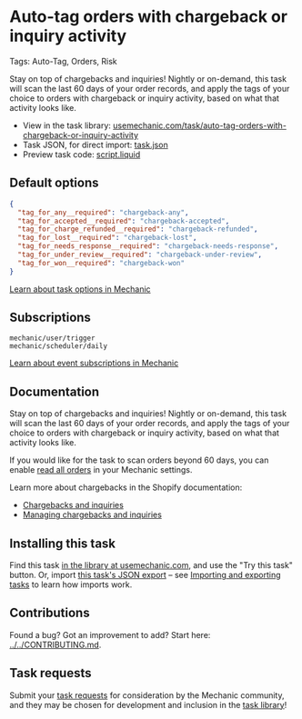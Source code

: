 # Auto-tag orders with chargeback or inquiry activity

Tags: Auto-Tag, Orders, Risk

Stay on top of chargebacks and inquiries! Nightly or on-demand, this task will scan the last 60 days of your order records, and apply the tags of your choice to orders with chargeback or inquiry activity, based on what that activity looks like.

* View in the task library: [usemechanic.com/task/auto-tag-orders-with-chargeback-or-inquiry-activity](https://usemechanic.com/task/auto-tag-orders-with-chargeback-or-inquiry-activity)
* Task JSON, for direct import: [task.json](../../tasks/auto-tag-orders-with-chargeback-or-inquiry-activity.json)
* Preview task code: [script.liquid](./script.liquid)

## Default options

```json
{
  "tag_for_any__required": "chargeback-any",
  "tag_for_accepted__required": "chargeback-accepted",
  "tag_for_charge_refunded__required": "chargeback-refunded",
  "tag_for_lost__required": "chargeback-lost",
  "tag_for_needs_response__required": "chargeback-needs-response",
  "tag_for_under_review__required": "chargeback-under-review",
  "tag_for_won__required": "chargeback-won"
}
```

[Learn about task options in Mechanic](https://docs.usemechanic.com/article/471-task-options)

## Subscriptions

```liquid
mechanic/user/trigger
mechanic/scheduler/daily
```

[Learn about event subscriptions in Mechanic](https://docs.usemechanic.com/article/408-subscriptions)

## Documentation

Stay on top of chargebacks and inquiries! Nightly or on-demand, this task will scan the last 60 days of your order records, and apply the tags of your choice to orders with chargeback or inquiry activity, based on what that activity looks like.

If you would like for the task to scan orders beyond 60 days, you can enable [read all orders](https://learn.mechanic.dev/platform/shopify/read-all-orders) in your Mechanic settings.

Learn more about chargebacks in the Shopify documentation:

* [Chargebacks and inquiries](https://help.shopify.com/en/manual/payments/chargebacks)
* [Managing chargebacks and inquiries](https://help.shopify.com/en/manual/payments/shopify-payments/managing-chargebacks)

## Installing this task

Find this task [in the library at usemechanic.com](https://usemechanic.com/task/auto-tag-orders-with-chargeback-or-inquiry-activity), and use the "Try this task" button. Or, import [this task's JSON export](../../tasks/auto-tag-orders-with-chargeback-or-inquiry-activity.json) – see [Importing and exporting tasks](https://docs.usemechanic.com/article/505-importing-and-exporting-tasks) to learn how imports work.

## Contributions

Found a bug? Got an improvement to add? Start here: [../../CONTRIBUTING.md](../../CONTRIBUTING.md).

## Task requests

Submit your [task requests](https://mechanic.canny.io/task-requests) for consideration by the Mechanic community, and they may be chosen for development and inclusion in the [task library](https://tasks.mechanic.dev/)!
